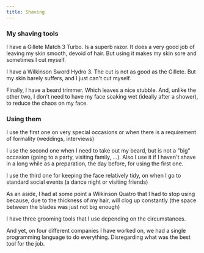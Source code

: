 ```yaml
---
title: Shaving
---
```


### My shaving tools

I have a Gillete Match 3 Turbo. Is a superb razor. It does a very good job of leaving my skin smooth, devoid of hair. But using it makes my skin sore and sometimes I cut myself.


I have a Wilkinson Sword Hydro 3. The cut is not as good as the Gillete. But my skin barely suffers, and I just can't cut myself.


Finally, I have a beard trimmer. Which leaves a nice stubble. And, unlike the other two, I don't need to have my face soaking wet (ideally after a shower), to reduce the chaos on my face.


### Using them

I use the first one on very special occasions or when there is a requirement of formality (weddings, interviews)


I use the second one when I need to take out my beard, but is not a "big" occasion (going to a party, visiting family, ...). Also I use it if I haven't shave in a long while as a preparation, the day before, for using the first one.


I use the third one for keeping the face relatively tidy, on when I go to standard social events (a dance night or visiting friends)


As an aside, I had at some point a Wilkinson Quatro that I had to stop using because, due to the thickness of my hair, will clog up constantly (the space between the blades was just not big enough)


I have three grooming tools that I use depending on the circumstances.


And yet, on four different companies I have worked on, we had a single programming language to do everything. Disregarding what was the best tool for the job.